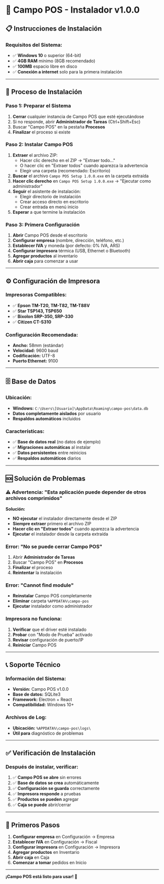 # 🏪 Campo POS - Instalador v1.0.0

## 📋 **Instrucciones de Instalación**

### **Requisitos del Sistema:**
- ✅ **Windows 10** o superior (64-bit)
- ✅ **4GB RAM** mínimo (8GB recomendado)
- ✅ **100MB** espacio libre en disco
- ✅ **Conexión a internet** solo para la primera instalación

---

## 🚀 **Proceso de Instalación**

### **Paso 1: Preparar el Sistema**
1. **Cerrar** cualquier instancia de Campo POS que esté ejecutándose
2. Si no responde, abrir **Administrador de Tareas** (Ctrl+Shift+Esc)
3. Buscar "Campo POS" en la pestaña **Procesos**
4. **Finalizar** el proceso si existe

### **Paso 2: Instalar Campo POS**
1. **Extraer** el archivo ZIP:
   - Hacer clic derecho en el ZIP → "Extraer todo..."
   - O hacer clic en "Extraer todos" cuando aparezca la advertencia
   - Elegir una carpeta (recomendado: Escritorio)
2. **Buscar** el archivo `Campo POS Setup 1.0.0.exe` en la carpeta extraída
3. **Hacer clic derecho** en `Campo POS Setup 1.0.0.exe` → "Ejecutar como administrador"
3. **Seguir** el asistente de instalación:
   - Elegir directorio de instalación
   - Crear acceso directo en escritorio
   - Crear entrada en menú inicio
4. **Esperar** a que termine la instalación

### **Paso 3: Primera Configuración**
1. **Abrir** Campo POS desde el escritorio
2. **Configurar empresa** (nombre, dirección, teléfono, etc.)
3. **Establecer IVA** y moneda (por defecto: 0% IVA, ARS)
4. **Configurar impresora** térmica (USB, Ethernet o Bluetooth)
5. **Agregar productos** al inventario
6. **Abrir caja** para comenzar a usar

---

## ⚙️ **Configuración de Impresora**

### **Impresoras Compatibles:**
- ✅ **Epson TM-T20, TM-T82, TM-T88V**
- ✅ **Star TSP143, TSP650**
- ✅ **Bixolon SRP-350, SRP-330**
- ✅ **Citizen CT-S310**

### **Configuración Recomendada:**
- **Ancho:** 58mm (estándar)
- **Velocidad:** 9600 baud
- **Codificación:** UTF-8
- **Puerto Ethernet:** 9100

---

## 🗄️ **Base de Datos**

### **Ubicación:**
- **Windows:** `C:\Users\[Usuario]\AppData\Roaming\campo-pos\data.db`
- **Datos completamente aislados** por usuario
- **Respaldos automáticos** incluidos

### **Características:**
- ✅ **Base de datos real** (no datos de ejemplo)
- ✅ **Migraciones automáticas** al instalar
- ✅ **Datos persistentes** entre reinicios
- ✅ **Respaldos automáticos** diarios

---

## 🆘 **Solución de Problemas**

### **⚠️ Advertencia: "Esta aplicación puede depender de otros archivos comprimidos"**
**Solución:** 
- **NO ejecutar** el instalador directamente desde el ZIP
- **Siempre extraer** primero el archivo ZIP
- **Hacer clic en "Extraer todos"** cuando aparezca la advertencia
- **Ejecutar** el instalador desde la carpeta extraída

### **Error: "No se puede cerrar Campo POS"**
1. Abrir **Administrador de Tareas**
2. Buscar "Campo POS" en **Procesos**
3. **Finalizar** el proceso
4. **Reintentar** la instalación

### **Error: "Cannot find module"**
- **Reinstalar** Campo POS completamente
- **Eliminar** carpeta `%APPDATA%\campo-pos`
- **Ejecutar** instalador como administrador

### **Impresora no funciona:**
1. **Verificar** que el driver esté instalado
2. **Probar** con "Modo de Prueba" activado
3. **Revisar** configuración de puerto/IP
4. **Reiniciar** Campo POS

---

## 📞 **Soporte Técnico**

### **Información del Sistema:**
- **Versión:** Campo POS v1.0.0
- **Base de datos:** SQLite3
- **Framework:** Electron + React
- **Compatibilidad:** Windows 10+

### **Archivos de Log:**
- **Ubicación:** `%APPDATA%\campo-pos\logs\`
- **Útil para** diagnóstico de problemas

---

## ✅ **Verificación de Instalación**

### **Después de instalar, verificar:**
1. ✅ **Campo POS se abre** sin errores
2. ✅ **Base de datos se crea** automáticamente
3. ✅ **Configuración se guarda** correctamente
4. ✅ **Impresora responde** a pruebas
5. ✅ **Productos se pueden** agregar
6. ✅ **Caja se puede** abrir/cerrar

---

## 🎯 **Primeros Pasos**

1. **Configurar empresa** en Configuración → Empresa
2. **Establecer IVA** en Configuración → Fiscal
3. **Configurar impresora** en Configuración → Impresora
4. **Agregar productos** en Inventario
5. **Abrir caja** en Caja
6. **Comenzar a tomar** pedidos en Inicio

---

**¡Campo POS está listo para usar! 🎉**